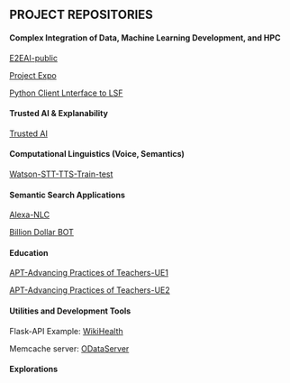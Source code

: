 ## PROJECT REPOSITORIES

#### Complex Integration of Data, Machine Learning Development, and HPC

[E2EAI-public](https://fjgreco.github.io/E2EAI-public/)

[Project Expo](https://fjgreco.github.io/ProjectExpo/)

[Python Client Lnterface to LSF](https://fjgreco.gitbub.io/LSF-API/)

#### Trusted AI & Explanability

[Trusted AI](https://fjgreco.github.io/TrustedAI/)

#### Computational Linguistics (Voice, Semantics)

[Watson-STT-TTS-Train-test](https://fjgreco.github.io/Watson-STT-TTS-Train-test/)

#### Semantic Search Applications

[Alexa-NLC](https://fjgreco.github.io/Alexa-NLC/)

[Billion Dollar BOT](https://fjgreco.github.io/BDB/)

#### Education

[APT-Advancing Practices of Teachers-UE1](https://fjgreco.github.io/UC-UE1/)  

[APT-Advancing Practices of Teachers-UE2](https://fjgreco.github.io/UC-UE2/) 

#### Utilities and Development Tools

Flask-API Example: [WikiHealth](https://fjgreco.github.io/wikihealth/)

Memcache server: [ODataServer](https://fjgreco.github.io/ODataServer/)

#### Explorations   


